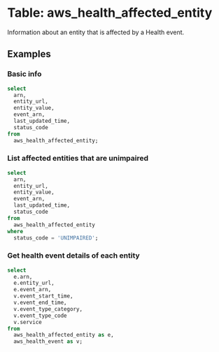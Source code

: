 # Table: aws_health_affected_entity

Information about an entity that is affected by a Health event.

## Examples

### Basic info

```sql
select
  arn,
  entity_url,
  entity_value,
  event_arn,
  last_updated_time,
  status_code
from
  aws_health_affected_entity;
```

### List affected entities that are unimpaired

```sql
select
  arn,
  entity_url,
  entity_value,
  event_arn,
  last_updated_time,
  status_code
from
  aws_health_affected_entity
where
  status_code = 'UNIMPAIRED';
```

### Get health event details of each entity

```sql
select
  e.arn,
  e.entity_url,
  e.event_arn,
  v.event_start_time,
  v.event_end_time,
  v.event_type_category,
  v.event_type_code
  v.service
from
  aws_health_affected_entity as e,
  aws_health_event as v;
```